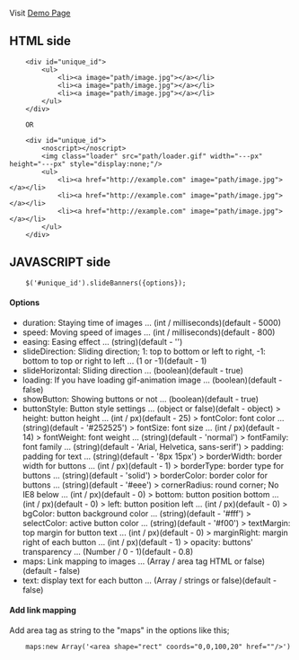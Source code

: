 Visit [Demo Page](http://the8thocean.com/misc/jqueryplugins/Slide-Banners/demo/)

## HTML side

		<div id="unique_id">
			<ul>
				<li><a image="path/image.jpg"></a></li>
				<li><a image="path/image.jpg"></a></li>
				<li><a image="path/image.jpg"></a></li>
			</ul>
		</div>
		
		OR
		
		<div id="unique_id">
			<noscript></noscript>
			<img class="loader" src="path/loader.gif" width="---px" height="---px" style="display:none;"/>
			<ul>
				<li><a href="http://example.com" image="path/image.jpg"></a></li>
				<li><a href="http://example.com" image="path/image.jpg"></a></li>
				<li><a href="http://example.com" image="path/image.jpg"></a></li>
			</ul>
		</div>
		

## JAVASCRIPT side

		$('#unique_id').slideBanners({options});

#### Options

* duration: Staying time of images ... (int / milliseconds)(default - 5000)
* speed: Moving speed of images ... (int / milliseconds)(default - 800)
* easing: Easing effect ... (string)(default - '')
* slideDirection: Sliding direction; 1: top to bottom or left to right, -1: bottom to top or right to left ... (1 or -1)(default - 1) 
* slideHorizontal: Sliding direction ... (boolean)(default - true)
* loading: If you have loading gif-animation image ... (boolean)(default - false)
* showButton: Showing buttons or not ... (boolean)(default - true)
* buttonStyle: Button style settings ... (object or false)(defalt - object) 
		>	height: button height ... (int / px)(default - 25)
		> fontColor: font color ... (string)(default - '#252525')
		> fontSize: font size ... (int / px)(default - 14)
		> fontWeight: font weight ... (string)(default - 'normal')
		> fontFamily: font family ... (string)(default - 'Arial, Helvetica, sans-serif')
		> padding: padding for text ... (string)(default - '8px 15px')
		> borderWidth: border width for buttons ... (int / px)(default - 1)
		> borderType: border type for buttons ... (string)(default - 'solid')
		> borderColor: border color for buttons ... (string)(default - '#eee')
		> cornerRadius: round corner; No IE8 below ... (int / px)(default - 0)
		> bottom: button position bottom ... (int / px)(default - 0)
		> left: button position left ... (int / px)(default - 0)
		> bgColor: button background color ... (string)(default - '#fff')
		> selectColor: active button color ... (string)(default - '#f00')
		> textMargin: top margin for button text ... (int / px)(default - 0)
		> marginRight: margin right of each button ... (int / px)(default - 1)
		> opacity: buttons' transparency ... (Number / 0 - 1)(default - 0.8) 
* maps: Link mapping to images ... (Array / area tag HTML or false)(default - false) 
* text: display text for each button ... (Array / strings or false)(default - false)

#### Add link mapping

Add area tag as string to the "maps" in the options like this;

		maps:new Array('<area shape="rect" coords="0,0,100,20" href=""/>')